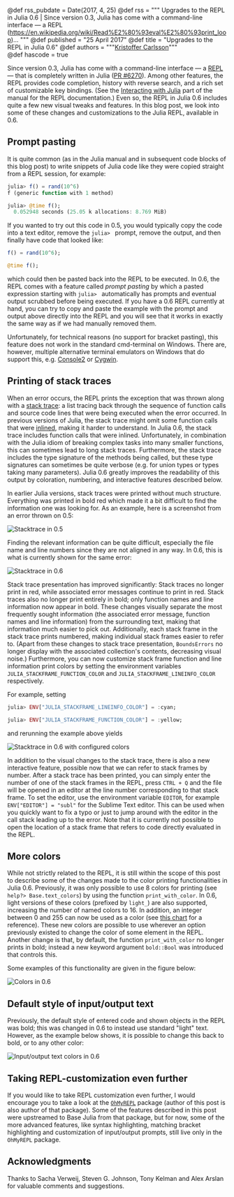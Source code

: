 @def rss_pubdate = Date(2017, 4, 25)
@def rss = """ Upgrades to the REPL in Julia 0.6 | Since version 0.3, Julia has come with a command-line interface — a REPL (https://en.wikipedia.org/wiki/Read%E2%80%93eval%E2%80%93print_loop)... """
@def published = "25 April 2017"
@def title = "Upgrades to the REPL in Julia 0.6"
@def authors = """<a href="https://kristofferc.github.io/">Kristoffer Carlsson</a>"""  
@def hascode = true


Since version 0.3, Julia has come with a command-line interface — a [REPL](https://en.wikipedia.org/wiki/Read%E2%80%93eval%E2%80%93print_loop)
 — that is completely written in Julia ([PR #6270](https://github.com/JuliaLang/julia/pull/6270)).
Among other features, the REPL provides code completion, history with reverse search, and a rich set of customizable key bindings. (See the [Interacting with Julia](http://docs.julialang.org/en/stable/manual/interacting-with-julia/) part of the manual for the REPL documentation.)
Even so, the REPL in Julia 0.6 includes quite a few new visual tweaks and features.
In this blog post, we look into some of these changes and customizations to the Julia REPL, available in 0.6.

## Prompt pasting

It is quite common (as in the Julia manual and in subsequent code blocks of this blog post) to write snippets of Julia code like they were copied straight from a REPL session, for example:

```julia
julia> f() = rand(10^6)
f (generic function with 1 method)

julia> @time f();
  0.052948 seconds (25.05 k allocations: 8.769 MiB)
```

If you wanted to try out this code in 0.5, you would typically copy the code into a text editor, remove the `julia> ` prompt, remove the output, and then finally have code that looked like:

```julia
f() = rand(10^6);

@time f();
```

which could then be pasted back into the REPL to be executed.
In 0.6, the REPL comes with a feature called *prompt pasting* by which a pasted expression starting with `julia> ` automatically has prompts and eventual output scrubbed before being executed.
If you have a 0.6 REPL currently at hand, you can try to copy and paste the example with the prompt and output above directly into the REPL and you will see that it works in exactly the same way as if we had manually removed them.

Unfortunately, for technical reasons (no support for bracket pasting), this feature does not work in the standard cmd-terminal on Windows.
There are, however, multiple alternative terminal emulators on Windows that do support this, e.g. [Console2](https://sourceforge.net/projects/console/) or [Cygwin](https://www.cygwin.com/).

## Printing of stack traces

When an error occurs, the REPL prints the exception that was thrown along with a [stack trace](https://en.wikipedia.org/wiki/Stack_trace): a list tracing back through the sequence of function calls and source code lines that were being executed when the error occurred.
In previous versions of Julia, the stack trace might omit some function calls that were [inlined](https://en.wikipedia.org/wiki/Inline_expansion), making it harder to understand.
In Julia 0.6, the stack trace includes function calls that were inlined.
Unfortunately, in combination with the Julia idiom of breaking complex tasks into many smaller functions, this can sometimes lead to long stack traces.
Furthermore, the stack trace includes the type signature of the methods being called, but these type signatures can sometimes be quite verbose (e.g. for union types or types taking many parameters).
Julia 0.6 greatly improves the readability of this output by coloration, numbering, and interactive features described below.

In earlier Julia versions, stack traces were printed without much structure.
Everything was printed in bold red which made it a bit difficult to find the information one was looking for.
As an example, here is a screenshot from an error thrown on 0.5:

![Stacktrace in 0.5](/assets/images/blog/2017-02-24-repl0.6/0.5stacktrace.png)

Finding the relevant information can be quite difficult, especially the file name and line numbers since they are not aligned in any way.
In 0.6, this is what is currently shown for the same error:

![Stacktrace in 0.6](/assets/images/blog/2017-02-24-repl0.6/0.6stacktrace.png)

Stack trace presentation has improved significantly: Stack traces no longer print in red, while associated error messages continue to print in red.
Stack traces also no longer print entirely in bold; only function names and line information now appear in bold.
These changes visually separate the most frequently sought information (the associated error message, function names and line information) from the surrounding text, making that information much easier to pick out.
Additionally, each stack frame in the stack trace prints numbered, making individual stack frames easier to refer to.
(Apart from these changes to stack trace presentation, `BoundsErrors` no longer display with the associated collection's contents, decreasing visual noise.)
Furthermore, you can now customize stack frame function and line information print colors by setting the environment variables `JULIA_STACKFRAME_FUNCTION_COLOR` and `JULIA_STACKFRAME_LINEINFO_COLOR` respectively.

For example, setting

```julia
julia> ENV["JULIA_STACKFRAME_LINEINFO_COLOR"] = :cyan;

julia> ENV["JULIA_STACKFRAME_FUNCTION_COLOR"] = :yellow;
```

and rerunning the example above yields

![Stacktrace in 0.6 with configured colors](/assets/images/blog/2017-02-24-repl0.6/0.6stacktrace_conf.png)

In addition to the visual changes to the stack trace, there is also a new interactive feature, possible now that we can refer to stack frames by number.
After a stack trace has been printed, you can simply enter the number of one of the stack frames in the REPL, press `CTRL + Q` and the file will be opened in
an editor at the line number corresponding to that stack frame.
To set the editor, use the environment variable `EDITOR`, for example `ENV["EDITOR"] = "subl"` for the Sublime Text editor.
This can be used when you quickly want to fix a typo or just to jump around with the editor in the call stack leading up to the error.
Note that it is currently not possible to open the location of a stack frame that refers to code directly evaluated in the REPL.

## More colors

While not strictly related to the REPL, it is still within the scope of this post to describe some of the changes made to the color printing functionalities in Julia 0.6.
Previously, it was only possible to use 8 colors for printing (see `help?> Base.text_colors`) by using the function `print_with_color`.
In 0.6, light versions of these colors (prefixed by `light_`) are also supported, increasing the number of named colors to 16.
In addition, an integer between 0 and 255 can now be used as a color (see [this chart](https://commons.wikimedia.org/wiki/File:Xterm_256color_chart.svg) for a reference).
These new colors are possible to use wherever an option previously existed to change the color of some element in the REPL.
Another change is that, by default, the function `print_with_color` no longer prints in bold; instead a new keyword argument `bold::Bool` was introduced that controls this.

Some examples of this functionality are given in the figure below:

![Colors in 0.6](/assets/images/blog/2017-02-24-repl0.6/0.6colors.png)

## Default style of input/output text

Previously, the default style of entered code and shown objects in the REPL was bold; this was changed in 0.6 to instead use standard "light" text.
However, as the example below shows, it is possible to change this back to bold, or to any other color:

![Input/output text colors in 0.6](/assets/images/blog/2017-02-24-repl0.6/0.6input_output_conf.png)

## Taking REPL-customization even further

If you would like to take REPL customization even further, I would encourage you to take a look at the [`OhMyREPL`](https://github.com/KristofferC/OhMyREPL.jl) package (author of this post is also author of that package).
Some of the features described in this post were upstreamed to Base Julia from that package, but for now, some of the more advanced features, like syntax highlighting, matching bracket highlighting and customization of input/output prompts, still live only in the `OhMyREPL` package.

## Acknowledgments

Thanks to Sacha Verweij, Steven G. Johnson, Tony Kelman and Alex Arslan for valuable comments and suggestions.
